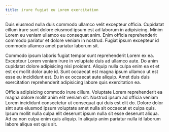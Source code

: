 ```yaml
---
title: irure fugiat eu Lorem exercitation
---
```


Duis eiusmod nulla duis commodo ullamco velit excepteur officia. Cupidatat cillum irure sunt dolore eiusmod ipsum est ad laborum in adipisicing. Minim Lorem eu veniam ullamco eu consequat anim. Enim officia reprehenderit commodo pariatur et dolore veniam in nostrud. Fugiat ipsum excepteur id commodo ullamco amet pariatur laborum sit.

Commodo ipsum laboris fugiat tempor sunt reprehenderit Lorem ex ea. Excepteur Lorem veniam irure in voluptate duis ad ullamco aute. Do anim cupidatat dolore adipisicing nisi proident. Aliquip nulla culpa enim ea et et est ex mollit dolor aute id. Sunt occaecat est magna ipsum ullamco ut est esse eu incididunt est. Eu in ex occaecat aute aliquip. Amet duis duis exercitation reprehenderit adipisicing labore quis exercitation ea.

Officia adipisicing commodo irure cillum. Voluptate Lorem reprehenderit ea magna dolore mollit anim elit veniam sit. Nostrud ipsum ad officia veniam Lorem incididunt consectetur ut consequat qui duis est elit do. Dolore dolor sint aute eiusmod ipsum voluptate amet nulla sit occaecat et culpa quis. Ipsum mollit nulla culpa elit deserunt ipsum nulla sit esse deserunt aliqua. Ad ea non culpa enim quis aliquip. In aliquip anim pariatur nulla id laborum labore aliqua est quis sit.